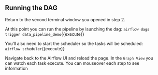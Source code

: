 ## Running the DAG
Return to the second terminal window you opened in step 2.  

At this point you can run the pipeline by launching the dag:
`airflow dags trigger data_pipeline_demo`{{execute}}

You'll also need to start the scheduler so the tasks will be scheduled:
`airflow scheduler`{{execute}}  

Navigate back to the Airflow UI and reload the page. In the `Graph View` you can watch each task execute. You can mouseover each step to see information  
